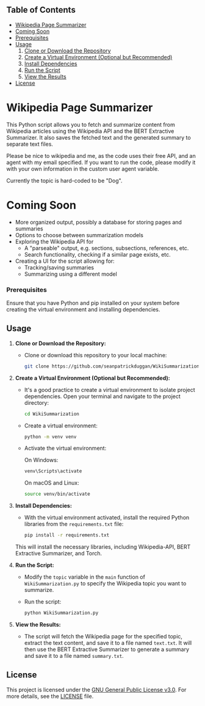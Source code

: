 ## Table of Contents

- [Wikipedia Page Summarizer](#wikipedia-page-summarizer)
- [Coming Soon](#coming-soon)
- [Prerequisites](#prerequisites)
- [Usage](#usage)
  1. [Clone or Download the Repository](#1-clone-or-download-the-repository)
  2. [Create a Virtual Environment (Optional but Recommended)](#2-create-a-virtual-environment-optional-but-recommended)
  3. [Install Dependencies](#3-install-dependencies)
  4. [Run the Script](#4-run-the-script)
  5. [View the Results](#5-view-the-results)
- [License](#license)

# Wikipedia Page Summarizer

This Python script allows you to fetch and summarize content from Wikipedia articles using the Wikipedia API and the BERT Extractive Summarizer. It also saves the fetched text and the generated summary to separate text files.

Please be nice to wikipedia and me, as the code uses their free API, and an agent with my email specified. If you want to run the code, please modify it with your own information in the custom user agent variable.

Currently the topic is hard-coded to be "Dog".

# Coming Soon
- More organized output, possibly a database for storing pages and summaries
- Options to choose between summarization models
- Exploring the Wikipedia API for 
  - A "parseable" output, e.g. sections, subsections, references, etc.
  - Search functionality, checking if a similar page exists, etc.
- Creating a UI for the script allowing for: 
    - Tracking/saving summaries
    - Summarizing using a different model


### Prerequisites
Ensure that you have Python and pip installed on your system before creating the virtual environment and installing dependencies.

## Usage

1. **Clone or Download the Repository:**
   - Clone or download this repository to your local machine:

     ```bash
     git clone https://github.com/seanpatrickduggan/WikiSummarization.git
     ```

2. **Create a Virtual Environment (Optional but Recommended):**
   - It's a good practice to create a virtual environment to isolate project dependencies. Open your terminal and navigate to the project directory:

     ```bash
     cd WikiSummarization
     ```

   - Create a virtual environment:

     ```bash
     python -m venv venv
     ```

   - Activate the virtual environment:

     On Windows:
     ```bash
     venv\Scripts\activate
     ```

     On macOS and Linux:
     ```bash
     source venv/bin/activate
     ```

3. **Install Dependencies:**
   - With the virtual environment activated, install the required Python libraries from the `requirements.txt` file:

     ```bash
     pip install -r requirements.txt
     ```

   This will install the necessary libraries, including Wikipedia-API, BERT Extractive Summarizer, and Torch.

4. **Run the Script:**
   - Modify the `topic` variable in the `main` function of `WikiSummarization.py` to specify the Wikipedia topic you want to summarize.
   - Run the script:

     ```bash
     python WikiSummarization.py
     ```

5. **View the Results:**
   - The script will fetch the Wikipedia page for the specified topic, extract the text content, and save it to a file named `text.txt`. It will then use the BERT Extractive Summarizer to generate a summary and save it to a file named `summary.txt`.

## License

This project is licensed under the [GNU General Public License v3.0](LICENSE). For more details, see the [LICENSE](LICENSE) file.
